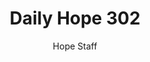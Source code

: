 ---
image: /assets/img/daily-hope-default-artwork.png
title: Daily Hope 302
number: 302
categories:
  - Daily Hope
author: Hope Staff
notes: Daily Hope 302
embed: >-
  <iframe style="border-radius:12px" src="https://open.spotify.com/embed/episode/01vp7je74C1wPHCKt2pzqV?utm_source=generator" width="100%" height="152" frameBorder="0" allowfullscreen="" allow="autoplay; clipboard-write; encrypted-media; fullscreen; picture-in-picture" loading="lazy"></iframe>
---